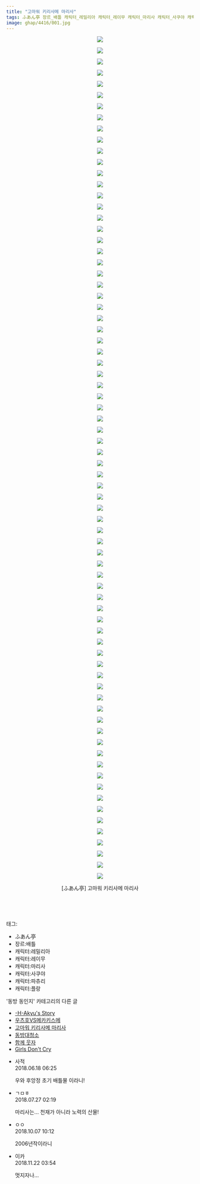 ```yaml
---
title: "고마워 키리사메 마리사"
tags: ふあん亭 장르_배틀 캐릭터_레밀리아 캐릭터_레이무 캐릭터_마리사 캐릭터_사쿠야 캐릭터_파츄리 캐릭터_플랑 동방_동인지
image: ghap/4416/001.jpg
---
```

<div class="article">
<p style="text-align: center; clear: none; float: none;"><img src="{{ site.nasurl }}/ghap/4416/001.jpg"/></p>
<p style="text-align: center; clear: none; float: none;"><img src="{{ site.nasurl }}/ghap/4416/002.jpg"/></p>
<p style="text-align: center; clear: none; float: none;"><img src="{{ site.nasurl }}/ghap/4416/003.jpg"/></p>
<p style="text-align: center; clear: none; float: none;"><img src="{{ site.nasurl }}/ghap/4416/004.jpg"/></p>
<p style="text-align: center; clear: none; float: none;"><img src="{{ site.nasurl }}/ghap/4416/005.jpg"/></p>
<p style="text-align: center; clear: none; float: none;"><img src="{{ site.nasurl }}/ghap/4416/006.jpg"/></p>
<p style="text-align: center; clear: none; float: none;"><img src="{{ site.nasurl }}/ghap/4416/007.jpg"/></p>
<p style="text-align: center; clear: none; float: none;"><img src="{{ site.nasurl }}/ghap/4416/008.jpg"/></p>
<p style="text-align: center; clear: none; float: none;"><img src="{{ site.nasurl }}/ghap/4416/009.jpg"/></p>
<p style="text-align: center; clear: none; float: none;"><img src="{{ site.nasurl }}/ghap/4416/010.jpg"/></p>
<p style="text-align: center; clear: none; float: none;"><img src="{{ site.nasurl }}/ghap/4416/011.jpg"/></p>
<p style="text-align: center; clear: none; float: none;"><img src="{{ site.nasurl }}/ghap/4416/012.jpg"/></p>
<p style="text-align: center; clear: none; float: none;"><img src="{{ site.nasurl }}/ghap/4416/013.jpg"/></p>
<p style="text-align: center; clear: none; float: none;"><img src="{{ site.nasurl }}/ghap/4416/014.jpg"/></p>
<p style="text-align: center; clear: none; float: none;"><img src="{{ site.nasurl }}/ghap/4416/015.jpg"/></p>
<p style="text-align: center; clear: none; float: none;"><img src="{{ site.nasurl }}/ghap/4416/016.jpg"/></p>
<p style="text-align: center; clear: none; float: none;"><img src="{{ site.nasurl }}/ghap/4416/017.jpg"/></p>
<p style="text-align: center; clear: none; float: none;"><img src="{{ site.nasurl }}/ghap/4416/018.jpg"/></p>
<p style="text-align: center; clear: none; float: none;"><img src="{{ site.nasurl }}/ghap/4416/019.jpg"/></p>
<p style="text-align: center; clear: none; float: none;"><img src="{{ site.nasurl }}/ghap/4416/020.jpg"/></p>
<p style="text-align: center; clear: none; float: none;"><img src="{{ site.nasurl }}/ghap/4416/021.jpg"/></p>
<p style="text-align: center; clear: none; float: none;"><img src="{{ site.nasurl }}/ghap/4416/022.jpg"/></p>
<p style="text-align: center; clear: none; float: none;"><img src="{{ site.nasurl }}/ghap/4416/023.jpg"/></p>
<p style="text-align: center; clear: none; float: none;"><img src="{{ site.nasurl }}/ghap/4416/024.jpg"/></p>
<p style="text-align: center; clear: none; float: none;"><img src="{{ site.nasurl }}/ghap/4416/025.jpg"/></p>
<p style="text-align: center; clear: none; float: none;"><img src="{{ site.nasurl }}/ghap/4416/026.jpg"/></p>
<p style="text-align: center; clear: none; float: none;"><img src="{{ site.nasurl }}/ghap/4416/027.jpg"/></p>
<p style="text-align: center; clear: none; float: none;"><img src="{{ site.nasurl }}/ghap/4416/028.jpg"/></p>
<p style="text-align: center; clear: none; float: none;"><img src="{{ site.nasurl }}/ghap/4416/029.jpg"/></p>
<p style="text-align: center; clear: none; float: none;"><img src="{{ site.nasurl }}/ghap/4416/030.jpg"/></p>
<p style="text-align: center; clear: none; float: none;"><img src="{{ site.nasurl }}/ghap/4416/031.jpg"/></p>
<p style="text-align: center; clear: none; float: none;"><img src="{{ site.nasurl }}/ghap/4416/032.jpg"/></p>
<p style="text-align: center; clear: none; float: none;"><img src="{{ site.nasurl }}/ghap/4416/033.jpg"/></p>
<p style="text-align: center; clear: none; float: none;"><img src="{{ site.nasurl }}/ghap/4416/034.jpg"/></p>
<p style="text-align: center; clear: none; float: none;"><img src="{{ site.nasurl }}/ghap/4416/035.jpg"/></p>
<p style="text-align: center; clear: none; float: none;"><img src="{{ site.nasurl }}/ghap/4416/036.jpg"/></p>
<p style="text-align: center; clear: none; float: none;"><img src="{{ site.nasurl }}/ghap/4416/037.jpg"/></p>
<p style="text-align: center; clear: none; float: none;"><img src="{{ site.nasurl }}/ghap/4416/038.jpg"/></p>
<p style="text-align: center; clear: none; float: none;"><img src="{{ site.nasurl }}/ghap/4416/039.jpg"/></p>
<p style="text-align: center; clear: none; float: none;"><img src="{{ site.nasurl }}/ghap/4416/040.jpg"/></p>
<p style="text-align: center; clear: none; float: none;"><img src="{{ site.nasurl }}/ghap/4416/041.jpg"/></p>
<p style="text-align: center; clear: none; float: none;"><img src="{{ site.nasurl }}/ghap/4416/042.jpg"/></p>
<p style="text-align: center; clear: none; float: none;"><img src="{{ site.nasurl }}/ghap/4416/043.jpg"/></p>
<p style="text-align: center; clear: none; float: none;"><img src="{{ site.nasurl }}/ghap/4416/044.jpg"/></p>
<p style="text-align: center; clear: none; float: none;"><img src="{{ site.nasurl }}/ghap/4416/045.jpg"/></p>
<p style="text-align: center; clear: none; float: none;"><img src="{{ site.nasurl }}/ghap/4416/046.jpg"/></p>
<p style="text-align: center; clear: none; float: none;"><img src="{{ site.nasurl }}/ghap/4416/047.jpg"/></p>
<p style="text-align: center; clear: none; float: none;"><img src="{{ site.nasurl }}/ghap/4416/048.jpg"/></p>
<p style="text-align: center; clear: none; float: none;"><img src="{{ site.nasurl }}/ghap/4416/049.jpg"/></p>
<p style="text-align: center; clear: none; float: none;"><img src="{{ site.nasurl }}/ghap/4416/050.jpg"/></p>
<p style="text-align: center; clear: none; float: none;"><img src="{{ site.nasurl }}/ghap/4416/051.jpg"/></p>
<p style="text-align: center; clear: none; float: none;"><img src="{{ site.nasurl }}/ghap/4416/052.jpg"/></p>
<p style="text-align: center; clear: none; float: none;"><img src="{{ site.nasurl }}/ghap/4416/053.jpg"/></p>
<p style="text-align: center; clear: none; float: none;"><img src="{{ site.nasurl }}/ghap/4416/054.jpg"/></p>
<p style="text-align: center; clear: none; float: none;"><img src="{{ site.nasurl }}/ghap/4416/055.jpg"/></p>
<p style="text-align: center; clear: none; float: none;"><img src="{{ site.nasurl }}/ghap/4416/056.jpg"/></p>
<p style="text-align: center; clear: none; float: none;"><img src="{{ site.nasurl }}/ghap/4416/057.jpg"/></p>
<p style="text-align: center; clear: none; float: none;"><img src="{{ site.nasurl }}/ghap/4416/058.jpg"/></p>
<p style="text-align: center; clear: none; float: none;"><img src="{{ site.nasurl }}/ghap/4416/059.jpg"/></p>
<p style="text-align: center; clear: none; float: none;"><img src="{{ site.nasurl }}/ghap/4416/060.jpg"/></p>
<p style="text-align: center; clear: none; float: none;"><img src="{{ site.nasurl }}/ghap/4416/061.jpg"/></p>
<p style="text-align: center; clear: none; float: none;"><img src="{{ site.nasurl }}/ghap/4416/062.jpg"/></p>
<p style="text-align: center; clear: none; float: none;"><img src="{{ site.nasurl }}/ghap/4416/063.jpg"/></p>
<p style="text-align: center; clear: none; float: none;"><img src="{{ site.nasurl }}/ghap/4416/064.jpg"/></p>
<p style="text-align: center; clear: none; float: none;"><img src="{{ site.nasurl }}/ghap/4416/065.jpg"/></p>
<p style="text-align: center; clear: none; float: none;"><img src="{{ site.nasurl }}/ghap/4416/066.jpg"/></p>
<p style="text-align: center; clear: none; float: none;"><img src="{{ site.nasurl }}/ghap/4416/067.jpg"/></p>
<p style="text-align: center; clear: none; float: none;"><img src="{{ site.nasurl }}/ghap/4416/068.jpg"/></p>
<p style="text-align: center; clear: none; float: none;"><img src="{{ site.nasurl }}/ghap/4416/069.jpg"/></p>
<p style="text-align: center; clear: none; float: none;"><img src="{{ site.nasurl }}/ghap/4416/070.jpg"/></p>
<p style="text-align: center; clear: none; float: none;"><img src="{{ site.nasurl }}/ghap/4416/071.jpg"/></p>
<p style="text-align: center; clear: none; float: none;"><img src="{{ site.nasurl }}/ghap/4416/072.jpg"/></p>
<p style="text-align: center; clear: none; float: none;"><img src="{{ site.nasurl }}/ghap/4416/073.jpg"/></p>
<p style="text-align: center; clear: none; float: none;"><img src="{{ site.nasurl }}/ghap/4416/074.jpg"/></p>
<p style="text-align: center; clear: none; float: none;"><img src="{{ site.nasurl }}/ghap/4416/075.jpg"/></p>
<p style="text-align: center; clear: none; float: none;"><img src="{{ site.nasurl }}/ghap/4416/076.jpg"/></p>
<p style="text-align: center; clear: none; float: none;">[ふあん亭] 고마워 키리사메 마리사</p>
<p style="text-align: center; clear: none; float: none;"><br/></p>
<p><br/></p>
</div><div class="tagTrail">
<p>태그: </p>
<ul>
<li>ふあん亭</li>
<li>장르:배틀</li>
<li>캐릭터:레밀리아</li>
<li>캐릭터:레이무</li>
<li>캐릭터:마리사</li>
<li>캐릭터:사쿠야</li>
<li>캐릭터:파츄리</li>
<li>캐릭터:플랑</li>
</ul>
</div><div class="another">
<p>'동방 동인지' 카테고리의 다른 글</p>
<ul>
<li><a href="/2018-06-09-ghap_4418">-H-Akyu's Story</a></li>
<li><a href="/2018-06-09-ghap_4417">우츠호VS메카키스메</a></li>
<li><a href="/2018-06-09-ghap_4416">고마워 키리사메 마리사</a></li>
<li><a href="/2018-06-09-ghap_4415">동방대청소</a></li>
<li><a href="/2018-06-09-ghap_4414">함께 웃자</a></li>
<li><a href="/2018-06-09-ghap_4413">Girls Don't Cry</a></li>
</ul>
</div><div class="cb_module cb_fluid">
<div class="cb_wrt cb_profile">
<div class="comment">
<ul>
<li class="cb_thumb_off" id="comment15272041">
<div class="cb_comment_area">
<div class="cb_info_area">
<div class="cb_section">
<span class="cb_nick_name">사적</span>
</div>
<div class="cb_section">
<span class="cb_date">2018.06.18 06:25 </span>
</div>
</div>
<div class="cb_dsc_comment">
<p class="cb_dsc">
											우와 후앙정 초기 배틀물 이라니!
										</p>
</div>
</div></li>
<li class="cb_thumb_off" id="comment15294520">
<div class="cb_comment_area">
<div class="cb_info_area">
<div class="cb_section">
<span class="cb_nick_name">ㄱㅁㅎ</span>
</div>
<div class="cb_section">
<span class="cb_date">2018.07.27 02:19 </span>
</div>
</div>
<div class="cb_dsc_comment">
<p class="cb_dsc">
											마리사는... 천재가 아니라 노력의 산물!
										</p>
</div>
</div></li>
<li class="cb_thumb_off" id="comment15347375">
<div class="cb_comment_area">
<div class="cb_info_area">
<div class="cb_section">
<span class="cb_nick_name">ㅇㅇ</span>
</div>
<div class="cb_section">
<span class="cb_date">2018.10.07 10:12 </span>
</div>
</div>
<div class="cb_dsc_comment">
<p class="cb_dsc">
											2006년작이라니
										</p>
</div>
</div></li>
<li class="cb_thumb_off" id="comment15376498">
<div class="cb_comment_area">
<div class="cb_info_area">
<div class="cb_section">
<span class="cb_nick_name">이카</span>
</div>
<div class="cb_section">
<span class="cb_date">2018.11.22 03:54 </span>
</div>
</div>
<div class="cb_dsc_comment">
<p class="cb_dsc">
											멋지자나...
										</p>
</div>
</div></li>
</ul>
</div>
</div><!-- commentList close -->
</div>